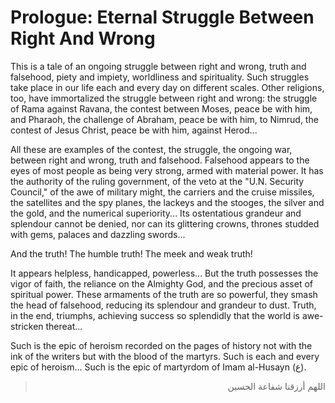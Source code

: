 Prologue: Eternal Struggle Between Right And Wrong
==================================================

This is a tale of an ongoing struggle between right and wrong, truth and
falsehood, piety and impiety, worldliness and spirituality. Such
struggles take place in our life each and every day on different scales.
Other religions, too, have immortalized the struggle between right and
wrong: the struggle of Rama against Ravana, the contest between Moses,
peace be with him, and Pharaoh, the challenge of Abraham, peace be with
him, to Nimrud, the contest of Jesus Christ, peace be with him, against
Herod...

All these are examples of the contest, the struggle, the ongoing war,
between right and wrong, truth and falsehood. Falsehood appears to the
eyes of most people as being very strong, armed with material power. It
has the authority of the ruling government, of the veto at the "U.N.
Security Council," of the awe of military might, the carriers and the
cruise missiles, the satellites and the spy planes, the lackeys and the
stooges, the silver and the gold, and the numerical superiority... Its
ostentatious grandeur and splendour cannot be denied, nor can its
glittering crowns, thrones studded with gems, palaces and dazzling
swords...

And the truth! The humble truth! The meek and weak truth!

It appears helpless, handicapped, powerless... But the truth possesses
the vigor of faith, the reliance on the Almighty God, and the precious
asset of spiritual power. These armaments of the truth are so powerful,
they smash the head of falsehood, reducing its splendour and grandeur to
dust. Truth, in the end, triumphs, achieving success so splendidly that
the world is awe-stricken thereat...

Such is the epic of heroism recorded on the pages of history not with
the ink of the writers but with the blood of the martyrs. Such is each
and every epic of heroism... Such is the epic of martyrdom of Imam
al-Husayn (ﻉ).

<blockquote dir="rtl">
  <p>
اللهم أرزقنا شفاعة الحسين
  </p>
</blockquote>


